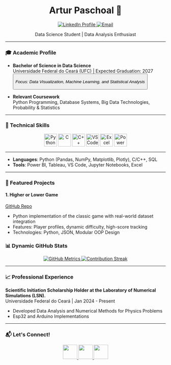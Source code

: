 <div align="center">
  <h1>Artur Paschoal 👋</h1>
  <p>
    <a href="https://www.linkedin.com/in/artur-paschoal-18295627b/" target="_blank">
      <img src="https://img.shields.io/badge/LinkedIn-Data_Science_Student-blue?style=flat&logo=linkedin" alt="LinkedIn Profile">
    </a>
    <a href="mailto:paschoal.artur@alu.ufc.br">
      <img src="https://img.shields.io/badge/Gmail-Contact-red?style=flat&logo=gmail" alt="Email">
    </a>
  </p>
  <p>Data Science Student | Data Analysis Enthusiast</p>
</div>

---

### 🎓 Academic Profile
- **Bachelor of Science in Data Science**  
  Universidade Federal do Ceará (UFC) | Expected Graduation: 2027 <button class="citation-flag" data-index="1">  
  *Focus: Data Visualization, Machine Learning, and Statistical Analysis*

- **Relevant Coursework**  
  Python Programming, Database Systems, Big Data Technologies, Probability & Statistics

---

### 🚀 Technical Skills
<div align="center">
<img src="https://cdn.jsdelivr.net/gh/devicons/devicon/icons/python/python-original.svg" height="40" alt="Python" />
<img src="https://cdn.jsdelivr.net/gh/devicons/devicon/icons/c/c-original.svg" height="40" alt="C" />
<img src="https://cdn.jsdelivr.net/gh/devicons/devicon/icons/cplusplus/cplusplus-original.svg" height="40" alt="C++" />
<img src="https://cdn.jsdelivr.net/gh/devicons/devicon/icons/vscode/vscode-original.svg" height="40" alt="VS Code" />
<img src="https://img.icons8.com/color/48/000000/microsoft-excel-2019--v1.png" height="40" alt="Excel" />
<img src="https://img.icons8.com/color/48/000000/power-bi.png" height="40" alt="Power BI" />
</div>

--- 

- **Languages**: Python (Pandas, NumPy, Matplotlib, Plotly), C/C++, SQL  
- **Tools**: Power BI, Tableau, VS Code, Jupyter Notebooks, Excel

---

### 🌟 Featured Projects
#### 1. **Higher or Lower Game**  
[GitHub Repo](https://github.com/paschoal-artur/HigherOrLower)  
- Python implementation of the classic game with real-world dataset integration  
- Features: Player profiles, dynamic difficulty, high-score tracking  
- Technologies: Python, JSON, Modular OOP Design  

### 📊 Dynamic GitHub Stats
<div align="center">
  <a href="https://github.com/paschoal-artur">
    <img src="https://github-readme-stats.vercel.app/api?username=paschoal-artur&show_icons=true&theme=radical&include_all_commits=true" alt="GitHub Metrics" />
  </a>
  <a href="https://github.com/paschoal-artur">
    <img src="https://github-readme-streak-stats.herokuapp.com/?user=paschoal-artur&theme=radical&date_format=j%20M%5C%20Y" alt="Contribution Streak" />
  </a>
</div>

---

### 📈 Professional Experience
**Scientific Initiation Scholarship Holder at the Laboratory of Numerical Simulations (LSN).**  
Universidade Federal do Ceará | Jan 2024 - Present  
- Developed Data Analysis and Numerical Methods for Physics Problems
- Esp32 and Arduino Implementations

---

### 📬 Let's Connect!
<div align="center">
  <a href="www.linkedin.com/in/paschoal-artur">
    <img src="https://raw.githubusercontent.com/maurodesouza/profile-readme-generator/master/src/assets/icons/social/linkedin/default.svg" width="45" />
  </a>
  <a href="mailto:paschoal.artur@alu.ufc.br">
    <img src="https://raw.githubusercontent.com/maurodesouza/profile-readme-generator/master/src/assets/icons/social/gmail/default.svg" width="45" />
  </a>
  <a href="https://www.instagram.com/arturpasc.s/">
    <img src="https://raw.githubusercontent.com/maurodesouza/profile-readme-generator/master/src/assets/icons/social/instagram/default.svg" width="45" />
  </a>
</div>

